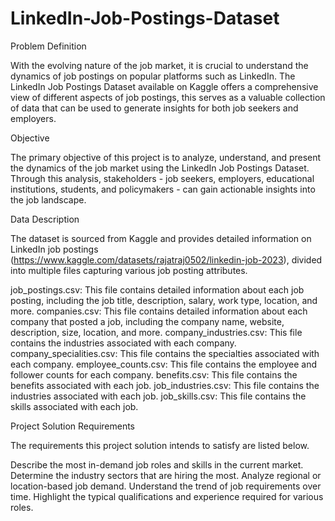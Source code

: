# LinkedIn-Job-Postings-Dataset

Problem Definition

With the evolving nature of the job market, it is crucial to understand the dynamics of job postings on popular platforms such as LinkedIn. The LinkedIn Job Postings Dataset available on Kaggle offers a comprehensive view of different aspects of job postings, this serves as a valuable collection of data that can be used to generate insights for both job seekers and employers.

Objective

The primary objective of this project is to analyze, understand, and present the dynamics of the job market using the LinkedIn Job Postings Dataset. Through this analysis, stakeholders - job seekers, employers, educational institutions, students, and policymakers - can gain actionable insights into the job landscape.

Data Description

The dataset is sourced from Kaggle and provides detailed information on LinkedIn job postings (https://www.kaggle.com/datasets/rajatraj0502/linkedin-job-2023), divided into multiple files capturing various job posting attributes.

job_postings.csv: This file contains detailed information about each job posting, including the job title, description, salary, work type, location, and more.
companies.csv: This file contains detailed information about each company that posted a job, including the company name, website, description, size, location, and more.
company_industries.csv: This file contains the industries associated with each company.
company_specialities.csv: This file contains the specialties associated with each company.
employee_counts.csv: This file contains the employee and follower counts for each company.
benefits.csv: This file contains the benefits associated with each job.
job_industries.csv: This file contains the industries associated with each job.
job_skills.csv: This file contains the skills associated with each job.


Project Solution Requirements
 								
The requirements this project solution intends to satisfy are listed below.

Describe the most in-demand job roles and skills in the current market.
Determine the industry sectors that are hiring the most.
Analyze regional or location-based job demand.
Understand the trend of job requirements over time.
Highlight the typical qualifications and experience required for various roles.
